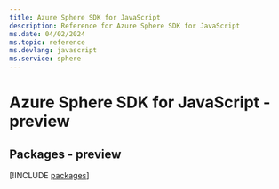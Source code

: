 ```yaml
---
title: Azure Sphere SDK for JavaScript
description: Reference for Azure Sphere SDK for JavaScript
ms.date: 04/02/2024
ms.topic: reference
ms.devlang: javascript
ms.service: sphere
---
```

# Azure Sphere SDK for JavaScript - preview
## Packages - preview
[!INCLUDE [packages](sphere-index.md)]